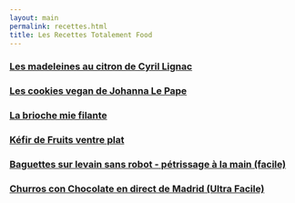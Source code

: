 ```yaml
---
layout: main
permalink: recettes.html
title: Les Recettes Totalement Food
---
```


### [Les madeleines au citron de Cyril Lignac](madeleine-cyril-lignac.html)
### [Les cookies vegan de Johanna Le Pape](cookie-vegan-johanna-le-pape.html)
### [La brioche mie filante](brioche-facile.html)
### [Kéfir de Fruits ventre plat](kefir-de-fruits.html)
### [Baguettes sur levain sans robot - pétrissage à la main (facile)](baguette-sur-levain.html)
### [Churros con Chocolate en direct de Madrid (Ultra Facile)](churros-con-chocolate.html)



